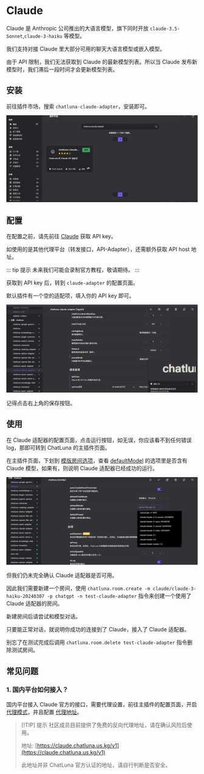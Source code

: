 # Claude

Claude 是 Anthropic 公司推出的大语言模型，旗下同时开放 `claude-3.5-Sonnet`,`claude-3-haiku` 等模型。

我们支持对接 Claude 里大部分可用的聊天大语言模型或嵌入模型。

由于 API 限制，我们无法获取到 Claude 的最新模型列表。所以当 Claude 发布新模型时，我们滞后一段时间才会更新模型列表。

## 安装

前往插件市场，搜索 `chatluna-claude-adapter`，安装即可。

![images](../../public/images/plugin_market_claude.png)

## 配置

在配置之前，请先前往 [Claude](https://console.anthropic.com/settings/keys) 获取 API key。

如使用的是其他代理平台（转发接口，API-Adapter），还需额外获取 API host 地址。

::: tip 提示
未来我们可能会录制官方教程，敬请期待。
:::

获取到 API key 后，转到 `claude-adapter` 的配置页面。

默认插件有一个空的适配项，填入你的 API key 即可。

![images](../../public/images/plugin_claude.png)

记得点击右上角的保存按钮。

## 使用

在 Claude 适配器的配置页面，点击运行按钮，如无误，你应该看不到任何错误 log，那即可转到 ChatLuna 的主插件页面。

在主插件页面，下划到 [模版房间选项](../useful-configurations.md#模版房间选项)，查看 [defaultModel](../useful-configurations.md#defaultmodel) 的选项里是否含有 Claude 模型，如果有，则说明 Claude 适配器已经成功的运行。

![images](../../public/images/plugin_claude_config.png)

但我们仍未完全确认 Claude 适配器是否可用。

因此我们需要新建一个房间，使用 `chatluna.room.create -m claude/claude-3-haiku-20240307 -p chatgpt -n test-claude-adapter` 指令来创建一个使用了 Claude 适配器的房间。

新建房间后请尝试和模型对话。

只要能正常对话，就说明你成功的连接到了 Claude，接入了 Claude 适配器。

别忘了在测试完成后调用 `chatluna.room.delete test-claude-adapter` 指令删除测试房间。

## 常见问题

### 1. 国内平台如何接入？

国内平台接入 Claude 官方的接口，需要代理设置，前往主插件的配置页面，开启 [代理模式](../useful-configurations.md/#isproxy)，并且配置 [代理地址](../useful-configurations.md#proxyaddress)。

> [!TIP] 提示
> 社区成员目前提供了免费的反向代理地址，请在确认风险后使用。
>
> 地址: [https://claude.chatluna.us.kg/v1](https://claude.chatluna.us.kg/v1)
>
> 此地址并非 ChatLuna 官方认证的地址，请自行判断是否安全。
